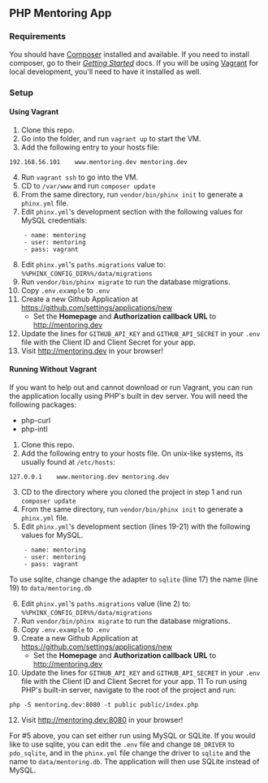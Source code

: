 ## PHP Mentoring App

### Requirements

You should have [Composer](http://getcomposer.org) installed and available. If you need to install composer, go to their _[Getting Started](https://getcomposer.org/doc/00-intro.md)_ docs. If you will be using [Vagrant](http://vagrantup.com) for local development, you'll need to have it installed as well.

### Setup


#### Using Vagrant

1. Clone this repo.
2. Go into the folder, and run `vagrant up` to start the VM.
3. Add the following entry to your hosts file: 

```
192.168.56.101    www.mentoring.dev mentoring.dev
```

4. Run `vagrant ssh` to go into the VM.
5. CD to `/var/www` and run `composer update`
6. From the same directory, run `vendor/bin/phinx init` to generate a `phinx.yml` file.
7. Edit `phinx.yml`'s development section with the following values for MySQL credentials:

```{.yaml}
    - name: mentoring
    - user: mentoring
    - pass: vagrant
```

8. Edit `phinx.yml`'s `paths.migrations` value to: `%%PHINX_CONFIG_DIR%%/data/migrations`
9. Run `vendor/bin/phinx migrate` to run the database migrations.
10. Copy `.env.example` to `.env`
11. Create a new Github Application at <https://github.com/settings/applications/new>
    - Set the **Homepage** and **Authorization callback URL** to <http://mentoring.dev>
12. Update the lines for `GITHUB_API_KEY` and `GITHUB_API_SECRET` in your `.env` file with the Client ID and Client Secret for your app.
13. Visit <http://mentoring.dev> in your browser!

#### Running Without Vagrant

If you want to help out and cannot download or run Vagrant, you can run the application locally using PHP's built in dev server. You will need the following packages:

* php-curl
* php-intl

1. Clone this repo.
2. Add the following entry to your hosts file. On unix-like systems, its usually found at `/etc/hosts`: 

```
127.0.0.1    www.mentoring.dev mentoring.dev
```

3. CD to the directory where you cloned the project in step 1 and run `composer update`
4. From the same directory, run `vendor/bin/phinx init` to generate a `phinx.yml` file.
5. Edit `phinx.yml`'s development section (lines 19-21) with the following values for MySQL.

```{.yaml}
    - name: mentoring
    - user: mentoring
    - pass: vagrant
```

To use sqlite, change change the adapter to `sqlite` (line 17) the name (line 19) to `data/mentoring.db`

6. Edit `phinx.yml`'s `paths.migrations` value (line 2) to: `%%PHINX_CONFIG_DIR%%/data/migrations`
7. Run `vendor/bin/phinx migrate` to run the database migrations.
8. Copy `.env.example` to `.env`
9. Create a new Github Application at <https://github.com/settings/applications/new>
    - Set the **Homepage** and **Authorization callback URL** to <http://mentoring.dev>
10. Update the lines for `GITHUB_API_KEY` and `GITHUB_API_SECRET` in your `.env` file with the Client ID and Client Secret for your app.
11 To run using PHP's built-in server, navigate to the root of the project and run:
   
```
php -S mentoring.dev:8080 -t public public/index.php
```
   
12. Visit <http://mentoring.dev:8080> in your browser!


For #5 above, you can set either run using MySQL or SQLite. If you would like to use sqlite, you can edit the `.env` file and change `DB_DRIVER` to `pdo_sqlite`, and in the `phinx.yml` file change the driver to `sqlite` and the name to `data/mentoring.db`. The application will then use SQLite instead of MySQL.

